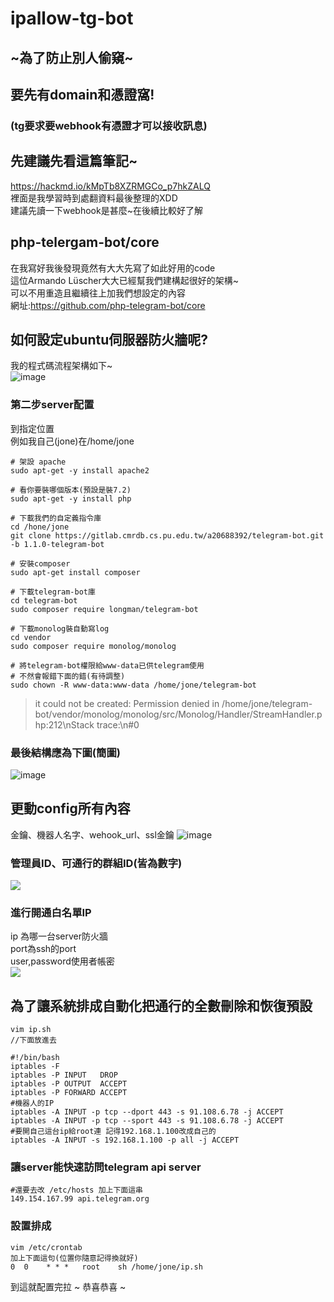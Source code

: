 # ipallow-tg-bot

## ~為了防止別人偷窺~

## 要先有domain和憑證窩!  
### (tg要求要webhook有憑證才可以接收訊息)  
## 先建議先看這篇筆記~
https://hackmd.io/kMpTb8XZRMGCo_p7hkZALQ  
裡面是我學習時到處翻資料最後整理的XDD  
建議先讀一下webhook是甚麼~在後續比較好了解  
## php-telergam-bot/core
在我寫好我後發現竟然有大大先寫了如此好用的code  
這位Armando Lüscher大大已經幫我們建構起很好的架構~  
可以不用重造且繼續往上加我們想設定的內容  
網址:https://github.com/php-telegram-bot/core  

## 如何設定ubuntu伺服器防火牆呢?  
我的程式碼流程架構如下~  
![image](https://github.com/a20688392/ipallow-tg-bot/blob/images/cZFKcEn.png)
### 第二步server配置
到指定位置  
例如我自己(jone)在/home/jone  
```bash=
# 架設 apache
sudo apt-get -y install apache2

# 看你要裝哪個版本(預設是裝7.2)
sudo apt-get -y install php

# 下載我們的自定義指令庫
cd /hone/jone
git clone https://gitlab.cmrdb.cs.pu.edu.tw/a20688392/telegram-bot.git -b 1.1.0-telegram-bot

# 安裝composer
sudo apt-get install composer

# 下載telegram-bot庫
cd telegram-bot
sudo composer require longman/telegram-bot

# 下載monolog裝自動寫log
cd vendor
sudo composer require monolog/monolog

# 將telegram-bot權限給www-data已供telegram使用
# 不然會報錯下面的錯(有待調整)
sudo chown -R www-data:www-data /home/jone/telegram-bot
```
>it could not be created: Permission denied in /home/jone/telegram-bot/vendor/monolog/monolog/src/Monolog/Handler/StreamHandler.php:212\nStack trace:\n#0

### 最後結構應為下圖(簡圖)
![image](https://github.com/a20688392/ipallow-tg-bot/blob/images/g6D0vjZ.png)

## 更動config所有內容
金鑰、機器人名字、wehook_url、ssl金鑰
![image](https://github.com/a20688392/ipallow-tg-bot/blob/images/EFWZEMw.png)
### 管理員ID、可通行的群組ID(皆為數字)
![](https://github.com/a20688392/ipallow-tg-bot/blob/images/yRuwRgk.png)
### 進行開通白名單IP
ip 為哪一台server防火牆  
port為ssh的port  
user,password使用者帳密  
![](https://github.com/a20688392/ipallow-tg-bot/blob/images/zP0eYUl.png)

## 為了讓系統排成自動化把通行的全數刪除和恢復預設
```bash=
vim ip.sh
//下面放進去

#!/bin/bash
iptables -F
iptables -P INPUT   DROP
iptables -P OUTPUT  ACCEPT
iptables -P FORWARD ACCEPT
#機器人的IP
iptables -A INPUT -p tcp --dport 443 -s 91.108.6.78 -j ACCEPT
iptables -A INPUT -p tcp --sport 443 -s 91.108.6.78 -j ACCEPT
#要開自己這台ip給root連 記得192.168.1.100改成自己的
iptables -A INPUT -s 192.168.1.100 -p all -j ACCEPT
```

### 讓server能快速訪問telegram api server
```bash=
#還要去改 /etc/hosts 加上下面這串
149.154.167.99 api.telegram.org
```
### 設置排成
```bash=
vim /etc/crontab
加上下面這句(位置你隨意記得換就好)
0  0    * * *   root    sh /home/jone/ip.sh
```

到這就配置完拉 ~ 恭喜恭喜 ~

